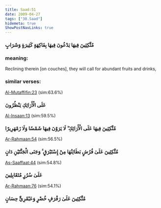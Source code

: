 ```yaml
---
title: Saad:51
date: 2009-04-27
tags: ["38.Saad"]
hidemeta: true 
ShowPostNavLinks: true 
---
```

### مُتَّكِئِينَ فِيهَا يَدْعُونَ فِيهَا بِفَاكِهَةٍ كَثِيرَةٍ وَشَرَابٍ
### meaning: 
Reclining therein [on couches], they will call for abundant fruits and drinks,
### similar verses: 

[Al-Mutaffifin:23](/83/23) (sim:63.6%)

### عَلَى الْأَرَائِكِ يَنْظُرُونَ

[Al-Insaan:13](/76/13) (sim:59.5%)

### مُتَّكِئِينَ فِيهَا عَلَى الْأَرَائِكِ ۖ لَا يَرَوْنَ فِيهَا شَمْسًا وَلَا زَمْهَرِيرًا

[Ar-Rahmaan:54](/55/54) (sim:56.5%)

### مُتَّكِئِينَ عَلَىٰ فُرُشٍ بَطَائِنُهَا مِنْ إِسْتَبْرَقٍ ۚ وَجَنَى الْجَنَّتَيْنِ دَانٍ

[As-Saaffaat:44](/37/44) (sim:54.8%)

### عَلَىٰ سُرُرٍ مُتَقَابِلِينَ

[Ar-Rahmaan:76](/55/76) (sim:54.1%)

### مُتَّكِئِينَ عَلَىٰ رَفْرَفٍ خُضْرٍ وَعَبْقَرِيٍّ حِسَانٍ
